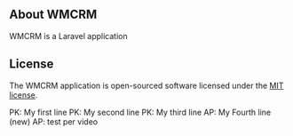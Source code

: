 ## About WMCRM

WMCRM is a Laravel application 

## License

The WMCRM application is open-sourced software licensed under the [MIT license](https://opensource.org/licenses/MIT).

PK: My first line
PK: My second line
PK: My third line
AP: My Fourth line (new)
AP: test per video